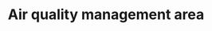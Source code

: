 ---
schema: default
title: Air quality management area
organization: Perth and Kinross Council
notes: >-
    A designated area where certain pollutants exceed certain levels and therefore need a Detailed Assessment. In PKC nitrogen dioxide and particulate matter have been identified.

resources:
  - name: Air quality management area HTML
  - url: >-
      http://opendata-pkc.opendata.arcgis.com/datasets/8e7fed0202174329be528a1f9706dcd3_0
  - format: HTML

  - name: Air quality management area ESRI REST
  - url: >-
      https://services.arcgis.com/pfFDYSlYcp7mabvZ/arcgis/rest/services/Air_quality_management_area/FeatureServer/0
  - format: ESRI REST

  - name: Air quality management area GEOJSON
  - url: >-
      http://opendata-pkc.opendata.arcgis.com/datasets/8e7fed0202174329be528a1f9706dcd3_0.geojson
  - format: GEOJSON

  - name: Air quality management area CSV
  - url: >-
      http://opendata-pkc.opendata.arcgis.com/datasets/8e7fed0202174329be528a1f9706dcd3_0.csv
  - format: CSV

  - name: Air quality management area KML
  - url: >-
      http://opendata-pkc.opendata.arcgis.com/datasets/8e7fed0202174329be528a1f9706dcd3_0.kml
  - format: KML

  - name: Air quality management area ZIP
  - url: >-
      http://opendata-pkc.opendata.arcgis.com/datasets/8e7fed0202174329be528a1f9706dcd3_0.zip
  - format: ZIP
license: Open Government Licence 3.0 (United Kingdom)
category:

  - boundary,environment,quality,air
maintainer: Perth and Kinross Council
maintainer_email: someone@example.com
---